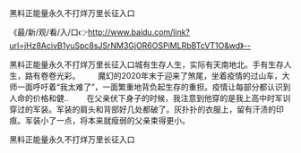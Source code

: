 黑料正能量永久不打烊万里长征入口

《最/新/观/看/入/口👉http://www.baidu.com/link?url=jHz8AcivB1yuSpc8sJSrNM3GjOR6OSPiMLRbBTcVT1O&wd》--

黑料正能量永久不打烊万里长征入口城有生存人生，实际有天南地北。手有生存人生，路有卷卷光彩。
　　魔幻的2020年末于迎来了煞尾，坐着疫情的过山车，大师一面呼吁着“我太难了”，一面繁重地背负起生存的重担。疫情让每部分都认识到人命的价格和健..
　　在父亲伏下身子的时候，我注意到他穿的是我上高中时军训穿过的军装。军装的肩头和背部好几处都破了。灰扑扑的衣服上，留有汗渍的印痕。军装小了一点，将本来就瘦弱的父亲束得更小。





黑料正能量永久不打烊万里长征入口
